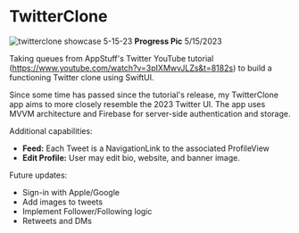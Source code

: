 # TwitterClone

![twitterclone showcase 5-15-23](https://github.com/bodhichristian/TwitterClone/assets/110639779/0bef5964-f5b2-4908-9913-34008b0ec821)
<b>Progress Pic</b> 5/15/2023

Taking queues from AppStuff's Twitter YouTube tutorial (https://www.youtube.com/watch?v=3pIXMwvJLZs&t=8182s) to build a functioning Twitter clone using SwiftUI. 

Since some time has passed since the tutorial's release, my TwitterClone app aims to more closely resemble the 2023 Twitter UI. The app uses MVVM architecture and Firebase for server-side authentication and storage.

Additional capabilities:
- <b>Feed:</b> Each Tweet is a NavigationLink to the associated ProfileView
- <b>Edit Profile:</b> User may edit bio, website, and banner image.

Future updates:
- Sign-in with Apple/Google
- Add images to tweets
- Implement Follower/Following logic 
- Retweets and DMs
